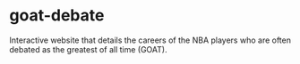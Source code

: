 # goat-debate
Interactive website that details the careers of the NBA players who are often debated as the greatest of all time (GOAT).
